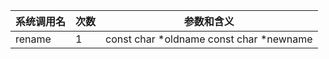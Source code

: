 | 系统调用名 | 次数 | 参数和含义 |
|------------|------|------------|
| rename | 1 | const char *oldname const char *newname |
